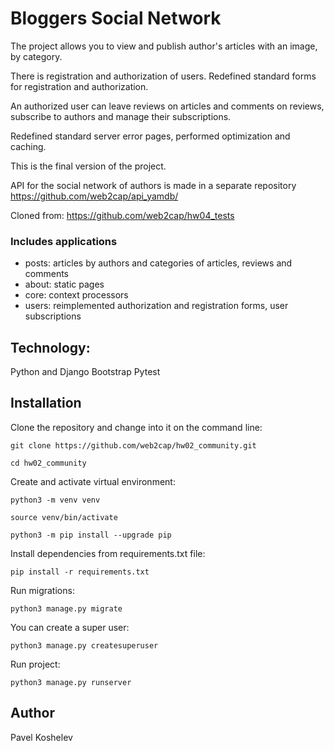 # Bloggers Social Network

The project allows you to view and publish author's articles with an image, by category.

There is registration and authorization of users. Redefined standard forms for registration and authorization.

An authorized user can leave reviews on articles and comments on reviews, subscribe to authors and manage their subscriptions.

Redefined standard server error pages, performed optimization and caching.


This is the final version of the project.

API for the social network of authors is made in a separate repository https://github.com/web2cap/api_yamdb/


Сloned from: https://github.com/web2cap/hw04_tests

### Includes applications

 - posts: articles by authors and categories of articles, reviews and comments
 - about: static pages
 - core: context processors 
 - users: reimplemented authorization and registration forms, user subscriptions

## Technology:

Python and Django
Bootstrap
Pytest

## Installation
Clone the repository and change into it on the command line:
```
git clone https://github.com/web2cap/hw02_community.git
```

```
cd hw02_community
```

Create and activate virtual environment:

```
python3 -m venv venv
```

```
source venv/bin/activate
```

```
python3 -m pip install --upgrade pip
```

Install dependencies from requirements.txt file:

```
pip install -r requirements.txt
```

Run migrations:

```
python3 manage.py migrate
```

You can create a super user:

```
python3 manage.py createsuperuser
```

Run project:

```
python3 manage.py runserver
```

## Author

Pavel Koshelev